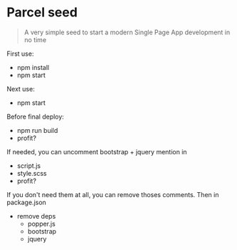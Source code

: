 # Parcel seed

> A very simple seed to start a modern Single Page App development in no time

First use:
- npm install
- npm start

Next use:
- npm start

Before final deploy:
- npm run build
- profit?

If needed, you can uncomment bootstrap + jquery mention in
- script.js
- style.scss
- profit?
  
If you don't need them at all, you can remove thoses comments.
Then in package.json
  - remove deps
    - popper.js
    - bootstrap
    - jquery